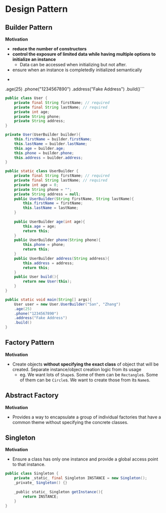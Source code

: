 <extoc></extoc>

# Design Pattern

## Builder Pattern

**Motivation**

- **reduce the number of constructors**
- **control the exposure of limited data while having multiple options to initialize an instance**
    - Data can be accessed when initializing but not after.
- ensure when an instance is completedly initialized semantically
- ```User user = new User.UserBuilder("San", "Zhang")
.age(25)
.phone("1234567890")
.address("Fake Address")
.build()```

```java
public class User {
    private final String firstName; // required
    private final String lastName; // required
    private int age;
    private String phone;
    private String address;
}

private User(UserBuilder builder){
    this.firstName = builder.firstName;
    this.lastName = builder.lastName;
    this.age = builder.age;
    this.phone = builder.phone;
    this.address = builder.address;
}

public static class UserBuilder {
    private final String firstName; // required
    private final String lastName; // required
    private int age = 0;
    private String phone = "";
    private String address = null;
    public UserBuilder(String firstName, String lastName){
        this.firstName = firstName;
        this.lastName = lastName;
    }
    
    public UserBuilder age(int age){
        this.age = age;
        return this;
    }
    public UserBuilder phone(String phone){
        this.phone = phone;
        return this;
    }
    public UserBuilder address(String address){
        this.address = address;
        return this;
    }
    public User build(){
        return new User(this);
    }
}

public static void main(String[] args){
    User user = new User.UserBuilder("San", "Zhang")
    .age(25)
    .phone("1234567890")
    .address("Fake Address")
    .build()
}

```


## Factory Pattern

**Motivation**

- Create objects **without specifying the exact class** of object that will be created. Separate instance/object creation logic from its usage
    - eg. We want lots of `Shape`s. Some of them can be `Rectangle`s. Some of them can be `Circle`s. We want to create those from its `Name`s.

## Abstract Factory

**Motivation**

- Provides a way to encapsulate a group of individual factories that have a common theme without specifying the concrete classes.

## Singleton

**Motivation**

- Ensure a class has only one instance and provide a global access point to that instance.

```java
public class Singleton {
    private _static_ final Singleton INSTANCE = new Singleton();
    _private_ Singleton() {}
    
    _public static_ Singleton getInstance(){
        return INSTANCE;
    }
}
```